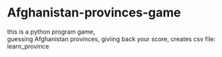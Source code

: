 # Afghanistan-provinces-game
this is a python program game,  
guessing Afghanistan provinces,
giviing back your score,
creates csv file: learn_province
